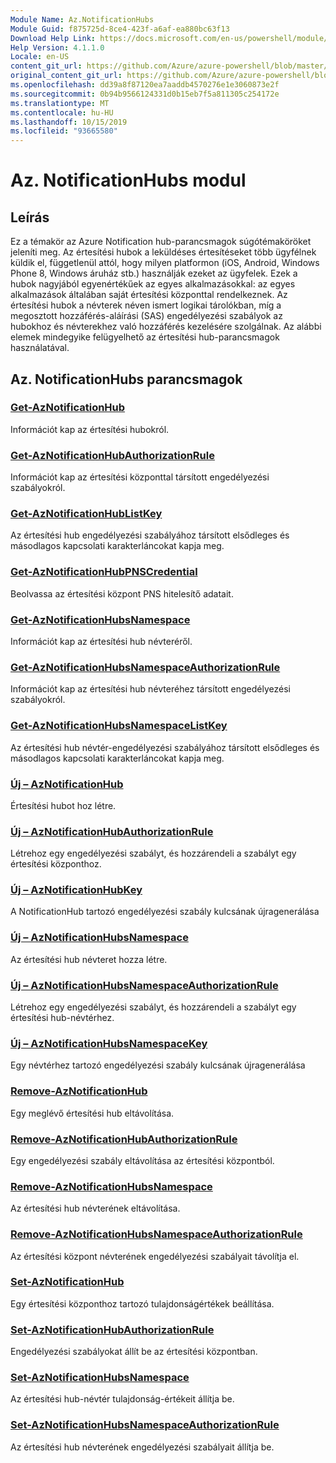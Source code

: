 ```yaml
---
Module Name: Az.NotificationHubs
Module Guid: f875725d-8ce4-423f-a6af-ea880bc63f13
Download Help Link: https://docs.microsoft.com/en-us/powershell/module/az.notificationhubs
Help Version: 4.1.1.0
Locale: en-US
content_git_url: https://github.com/Azure/azure-powershell/blob/master/src/NotificationHubs/NotificationHubs/help/Az.NotificationHubs.md
original_content_git_url: https://github.com/Azure/azure-powershell/blob/master/src/NotificationHubs/NotificationHubs/help/Az.NotificationHubs.md
ms.openlocfilehash: dd39a8f87120ea7aaddb4570276e1e3060873e2f
ms.sourcegitcommit: 0b94b9566124331d0b15eb7f5a811305c254172e
ms.translationtype: MT
ms.contentlocale: hu-HU
ms.lasthandoff: 10/15/2019
ms.locfileid: "93665580"
---
```

# Az. NotificationHubs modul
## Leírás
Ez a témakör az Azure Notification hub-parancsmagok súgótémaköröket jeleníti meg. Az értesítési hubok a leküldéses értesítéseket több ügyfélnek küldik el, függetlenül attól, hogy milyen platformon (iOS, Android, Windows Phone 8, Windows áruház stb.) használják ezeket az ügyfelek. Ezek a hubok nagyjából egyenértékűek az egyes alkalmazásokkal: az egyes alkalmazások általában saját értesítési központtal rendelkeznek. Az értesítési hubok a névterek néven ismert logikai tárolókban, míg a megosztott hozzáférés-aláírási (SAS) engedélyezési szabályok az hubokhoz és névterekhez való hozzáférés kezelésére szolgálnak. Az alábbi elemek mindegyike felügyelhető az értesítési hub-parancsmagok használatával.

## Az. NotificationHubs parancsmagok
### [Get-AzNotificationHub](Get-AzNotificationHub.md)
Információt kap az értesítési hubokról.

### [Get-AzNotificationHubAuthorizationRule](Get-AzNotificationHubAuthorizationRule.md)
Információt kap az értesítési központtal társított engedélyezési szabályokról.

### [Get-AzNotificationHubListKey](Get-AzNotificationHubListKey.md)
Az értesítési hub engedélyezési szabályához társított elsődleges és másodlagos kapcsolati karakterláncokat kapja meg.

### [Get-AzNotificationHubPNSCredential](Get-AzNotificationHubPNSCredential.md)
Beolvassa az értesítési központ PNS hitelesítő adatait.

### [Get-AzNotificationHubsNamespace](Get-AzNotificationHubsNamespace.md)
Információt kap az értesítési hub névteréről.

### [Get-AzNotificationHubsNamespaceAuthorizationRule](Get-AzNotificationHubsNamespaceAuthorizationRule.md)
Információt kap az értesítési hub névteréhez társított engedélyezési szabályokról.

### [Get-AzNotificationHubsNamespaceListKey](Get-AzNotificationHubsNamespaceListKey.md)
Az értesítési hub névtér-engedélyezési szabályához társított elsődleges és másodlagos kapcsolati karakterláncokat kapja meg.

### [Új – AzNotificationHub](New-AzNotificationHub.md)
Értesítési hubot hoz létre.

### [Új – AzNotificationHubAuthorizationRule](New-AzNotificationHubAuthorizationRule.md)
Létrehoz egy engedélyezési szabályt, és hozzárendeli a szabályt egy értesítési központhoz.

### [Új – AzNotificationHubKey](New-AzNotificationHubKey.md)
A NotificationHub tartozó engedélyezési szabály kulcsának újragenerálása

### [Új – AzNotificationHubsNamespace](New-AzNotificationHubsNamespace.md)
Az értesítési hub névteret hozza létre.

### [Új – AzNotificationHubsNamespaceAuthorizationRule](New-AzNotificationHubsNamespaceAuthorizationRule.md)
Létrehoz egy engedélyezési szabályt, és hozzárendeli a szabályt egy értesítési hub-névtérhez.

### [Új – AzNotificationHubsNamespaceKey](New-AzNotificationHubsNamespaceKey.md)
Egy névtérhez tartozó engedélyezési szabály kulcsának újragenerálása

### [Remove-AzNotificationHub](Remove-AzNotificationHub.md)
Egy meglévő értesítési hub eltávolítása.

### [Remove-AzNotificationHubAuthorizationRule](Remove-AzNotificationHubAuthorizationRule.md)
Egy engedélyezési szabály eltávolítása az értesítési központból.

### [Remove-AzNotificationHubsNamespace](Remove-AzNotificationHubsNamespace.md)
Az értesítési hub névterének eltávolítása.

### [Remove-AzNotificationHubsNamespaceAuthorizationRule](Remove-AzNotificationHubsNamespaceAuthorizationRule.md)
Az értesítési központ névterének engedélyezési szabályait távolítja el.

### [Set-AzNotificationHub](Set-AzNotificationHub.md)
Egy értesítési központhoz tartozó tulajdonságértékek beállítása.

### [Set-AzNotificationHubAuthorizationRule](Set-AzNotificationHubAuthorizationRule.md)
Engedélyezési szabályokat állít be az értesítési központban.

### [Set-AzNotificationHubsNamespace](Set-AzNotificationHubsNamespace.md)
Az értesítési hub-névtér tulajdonság-értékeit állítja be.

### [Set-AzNotificationHubsNamespaceAuthorizationRule](Set-AzNotificationHubsNamespaceAuthorizationRule.md)
Az értesítési hub névterének engedélyezési szabályait állítja be.

